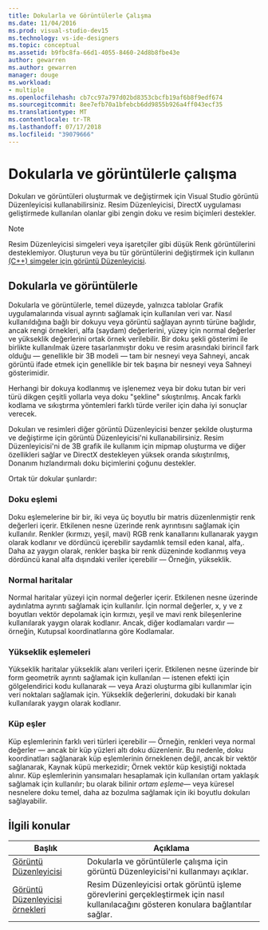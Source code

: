 ```yaml
---
title: Dokularla ve Görüntülerle Çalışma
ms.date: 11/04/2016
ms.prod: visual-studio-dev15
ms.technology: vs-ide-designers
ms.topic: conceptual
ms.assetid: b9fbc8fa-66d1-4055-8460-24d8b8fbe43e
author: gewarren
ms.author: gewarren
manager: douge
ms.workload:
- multiple
ms.openlocfilehash: cb7cc97a797d02bd8353cbcfb19af6b8f9edf674
ms.sourcegitcommit: 8ee7efb70a1bfebcb6dd9855b926a4ff043ecf35
ms.translationtype: MT
ms.contentlocale: tr-TR
ms.lasthandoff: 07/17/2018
ms.locfileid: "39079666"
---
```

# <a name="work-with-textures-and-images"></a>Dokularla ve görüntülerle çalışma

Dokuları ve görüntüleri oluşturmak ve değiştirmek için Visual Studio görüntü Düzenleyicisi kullanabilirsiniz. Resim Düzenleyicisi, DirectX uygulaması geliştirmede kullanılan olanlar gibi zengin doku ve resim biçimleri destekler.

> [!NOTE]
> Resim Düzenleyicisi simgeleri veya işaretçiler gibi düşük Renk görüntülerini desteklemiyor. Oluşturun veya bu tür görüntülerini değiştirmek için kullanın [(C++) simgeler için görüntü Düzenleyicisi](/cpp/windows/image-editor-for-icons).

## <a name="textures-and-images"></a>Dokularla ve görüntülerle

Dokularla ve görüntülerle, temel düzeyde, yalnızca tablolar Grafik uygulamalarında visual ayrıntı sağlamak için kullanılan veri var. Nasıl kullanıldığına bağlı bir dokuyu veya görüntü sağlayan ayrıntı türüne bağlıdır, ancak rengi örnekleri, alfa (saydam) değerlerini, yüzey için normal değerler ve yükseklik değerlerini ortak örnek verilebilir. Bir doku şekli gösterimi ile birlikte kullanılmak üzere tasarlanmıştır doku ve resim arasındaki birincil fark olduğu — genellikle bir 3B modeli — tam bir nesneyi veya Sahneyi, ancak görüntü ifade etmek için genellikle bir tek başına bir nesneyi veya Sahneyi gösterimidir.

Herhangi bir dokuya kodlanmış ve işlenemez veya bir doku tutan bir veri türü dikgen çeşitli yollarla veya doku "şekline" sıkıştırılmış. Ancak farklı kodlama ve sıkıştırma yöntemleri farklı türde veriler için daha iyi sonuçlar verecek.

Dokuları ve resimleri diğer görüntü Düzenleyicisi benzer şekilde oluşturma ve değiştirme için görüntü Düzenleyicisi'ni kullanabilirsiniz. Resim Düzenleyicisi'ni de 3B grafik ile kullanım için mipmap oluşturma ve diğer özellikleri sağlar ve DirectX destekleyen yüksek oranda sıkıştırılmış, Donanım hızlandırmalı doku biçimlerini çoğunu destekler.

Ortak tür dokular şunlardır:

### <a name="texture-maps"></a>Doku eşlemi

Doku eşlemelerine bir bir, iki veya üç boyutlu bir matris düzenlenmiştir renk değerleri içerir. Etkilenen nesne üzerinde renk ayrıntısını sağlamak için kullanılır. Renkler (kırmızı, yeşil, mavi) RGB renk kanallarını kullanarak yaygın olarak kodlanır ve dördüncü içerebilir saydamlık temsil eden kanal, alfa,. Daha az yaygın olarak, renkler başka bir renk düzeninde kodlanmış veya dördüncü kanal alfa dışındaki veriler içerebilir — Örneğin, yükseklik.

### <a name="normal-maps"></a>Normal haritalar

Normal haritalar yüzeyi için normal değerler içerir. Etkilenen nesne üzerinde aydınlatma ayrıntı sağlamak için kullanılır. İçin normal değerler, x, y ve z boyutları vektör depolamak için kırmızı, yeşil ve mavi renk bileşenlerine kullanılarak yaygın olarak kodlanır. Ancak, diğer kodlamaları vardır — örneğin, Kutupsal koordinatlarına göre Kodlamalar.

### <a name="height-maps"></a>Yükseklik eşlemeleri

Yükseklik haritalar yükseklik alanı verileri içerir. Etkilenen nesne üzerinde bir form geometrik ayrıntı sağlamak için kullanılan — istenen efekti için gölgelendirici kodu kullanarak — veya Arazi oluşturma gibi kullanımlar için veri noktaları sağlamak için. Yükseklik değerlerini, dokudaki bir kanalı kullanılarak yaygın olarak kodlanır.

### <a name="cube-maps"></a>Küp eşler

Küp eşlemlerinin farklı veri türleri içerebilir — Örneğin, renkleri veya normal değerler — ancak bir küp yüzleri altı doku düzenlenir. Bu nedenle, doku koordinatları sağlanarak küp eşlemlerinin örneklenen değil, ancak bir vektör sağlanarak, Kaynak küpü merkezidir; Örnek vektör küp kesiştiği noktada alınır. Küp eşlemlerinin yansımaları hesaplamak için kullanılan ortam yaklaşık sağlamak için kullanılır; bu olarak bilinir *ortam eşleme*— veya küresel nesnelere doku temel, daha az bozulma sağlamak için iki boyutlu dokuları sağlayabilir.

## <a name="related-topics"></a>İlgili konular

|Başlık|Açıklama|
|-----------|-----------------|
|[Görüntü Düzenleyicisi](../designers/image-editor.md)|Dokularla ve görüntülerle çalışma için görüntü Düzenleyicisi'ni kullanmayı açıklar.|
|[Görüntü Düzenleyicisi örnekleri](../designers/image-editor-examples.md)|Resim Düzenleyicisi ortak görüntü işleme görevlerini gerçekleştirmek için nasıl kullanılacağını gösteren konulara bağlantılar sağlar.|